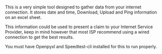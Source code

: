 This is a very simple tool designed to gather data from your internet connection.
It stores date and time, Download, Upload and Ping information on an excel sheet.

This information could be used to present a claim to your Internet Service Provider,
keep in mind however that most ISP recommend using a wired connection to get the best
results.

You must have Openpyxl and Speedtest-cli installed for this to run properly.
